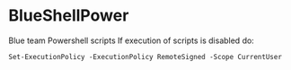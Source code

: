 # BlueShellPower
Blue team Powershell scripts
If execution of scripts is disabled do:

```Set-ExecutionPolicy -ExecutionPolicy RemoteSigned -Scope CurrentUser```

